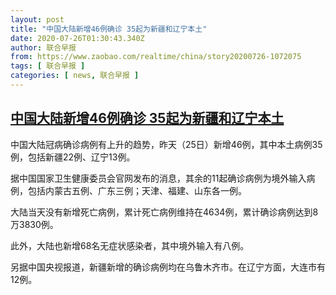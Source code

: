 ```yaml
---
layout: post
title: "中国大陆新增46例确诊 35起为新疆和辽宁本土"
date: 2020-07-26T01:30:43.340Z
author: 联合早报
from: https://www.zaobao.com/realtime/china/story20200726-1072075
tags: [ 联合早报 ]
categories: [ news, 联合早报 ]
---
```

<!--1595753640000-->
[中国大陆新增46例确诊 35起为新疆和辽宁本土](https://www.zaobao.com/realtime/china/story20200726-1072075)
------

<div>
<p>中国大陆冠病确诊病例有上升的趋势，昨天（25日）新增46例，其中本土病例35例，包括新疆22例、辽宁13例。</p><p>据中国国家卫生健康委员会官网发布的消息，其余的11起确诊病例为境外输入病例，包括内蒙古五例、广东三例；天津、福建、山东各一例。</p><p>大陆当天没有新增死亡病例，累计死亡病例维持在4634例，累计确诊病例达到8万3830例。</p><section id="imu"><div id="dfp-ad-imu1-wrapper" class="dfp-tag-wrapper"><div id="dfp-ad-imu1" class="dfp-tag-wrapper"></div></div></section><p>此外，大陆也新增68名无症状感染者，其中境外输入有八例。</p><p>另据中国央视报道，新疆新增的确诊病例均在乌鲁木齐市。在辽宁方面，大连市有12例。</p><div id="innity-in-post"></div><div id="dfp-ad-midarticlespecial-wrapper" class="dfp-tag-wrapper"><div id="dfp-ad-midarticlespecial" class="dfp-tag-wrapper"></div></div>
</div>
